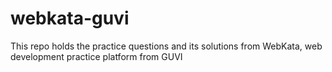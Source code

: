 # webkata-guvi
This repo holds the practice questions and its solutions from WebKata, web development practice platform from GUVI
